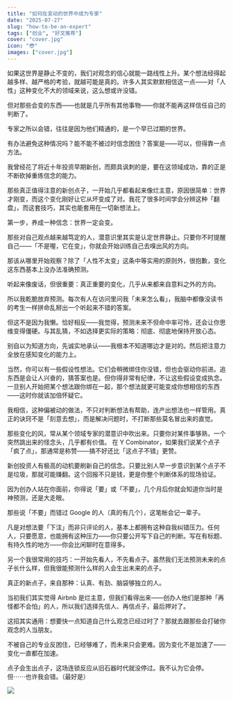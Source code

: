 ```yaml
---
title: "如何在变动的世界中成为专家"
date: "2025-07-27"
slug: "how-to-be-an-expert"
tags: ["创业", "好文推荐"]
cover: "cover.jpg"
icon: "😎"
images: ["cover.jpg"]
---
```

如果这世界是静止不变的，我们对观念的信心就能一路线性上升。某个想法经得起越多样、越严格的考验，就越可能是真的。许多人其实默默相信这一点——对「人性」这种变化不大的领域来说，这么想或许没错。



但对那些会变的东西——也就是几乎所有其他事物——你就不能再这样信任自己的判断了。



专家之所以会错，往往是因为他们精通的，是一个早已过期的世界。



有办法避免这种情况吗？能不能不被过时信念困住？答案是——可以，但得靠一点方法。



我曾经花了将近十年投资早期新创，而颇具讽刺的是，要在这领域成功，靠的正是不断砍掉重练信念的能力。



那些真正值得注意的新创点子，一开始几乎都看起来像烂主意，原因很简单：世界才刚变，而这个变化刚好让它从坏变成了对。我花了很多时间学会分辨这种「翻盘」，而这套技巧，其实也能套用在一切新想法上。



第一步，养成一种信念：世界一定会变。



那些对自己观点越来越笃定的人，潜意识里其实是认定世界静止。只要你不时提醒自己——「不是喔，它在变」，你就会开始训练自己去嗅出风的方向。



那该从哪里开始观察？除了「人性不太变」这条中等实用的原则外，很抱歉，变化这东西基本上没办法准确预测。



听起来像废话，但很重要：真正重要的变化，几乎从来都来自意料之外的方向。



所以我乾脆放弃预测。每次有人在访问里问我「未来怎么看」，我脑中都像没读书的考生一样拼命乱掰出一个听起来不错的答案。



但这不是因为我懒。恰好相反——我觉得，预测未来不但命中率可怜，还会让你思维变得僵硬。与其乱猜，不如选择更实际的策略：彻底、彻底地保持开放心态。



别自以为知道方向，先诚实地承认——我根本不知道哪边才是对的。然后把注意力全放在感知变化的能力上。



当然，你可以有一些假设性想法。它们会稍微绑住你没错，但也会驱动你前进。追东西是会让人兴奋的，猜答案也是。但你得非常有纪律，不让这些假设变成执念。
一旦别人开始把某个想法跟你绑在一起，那个想法就更可能变成你想相信的东西——这时你就该加倍怀疑它。



我相信，这种偏被动的做法，不只对判断想法有帮助，连产出想法也一样管用。真正的诀窍不是「刻意去想」，而是解决问题时，不打断那些莫名冒出来的直觉。



那些变化的风，常从某个领域专家的潜意识中吹出来。只要你对某件事够熟，一个突然跳出来的怪念头，几乎都有价值。
在 Y Combinator，如果我们说某个点子「疯了点」，那通常是称赞——搞不好还比「这点子不错」更赞。



新创投资人有极高的动机要刷新自己的信念。只要比别人早一步意识到某个点子不是垃圾，那就可能赚翻。这个回报不只是钱，更是你整个判断体系的现场验证。



因为创办人站在你面前，你得说「要」或「不要」，几个月后你就会知道你当时是神预测，还是大走眼。



那些说「不要」而错过 Google 的人（真的有几个），这笔帐会记一辈子。



凡是对想法要「下注」而非只评论的人，基本上都拥有这种自我纠错压力。任何人，只要愿意，也能拥有这种压力——你只要公开写下自己的判断。写在有标题、有持久性的地方——你会比闲聊时在意得多。



另一个我很常用的技巧：一开始先看人，不先看点子。虽然我们无法预测未来的点子长什么样，但我很能预测什么样的人会生出未来的点子。



真正的新点子，来自那种：认真、有劲、脑袋够独立的人。



当初我们其实觉得 Airbnb 是烂主意，但我们看得出来——创办人他们是那种「再怪都不会怕」的人，所以我们选择先信人、再信点子，最后押对了。



这招其实通用：想要快一点知道自己什么观念已经过时了？那就去跟那些会打破你观念的人当朋友。



不被自己的专业反困住，已经够难了，而未来只会更难。因为变化不是加速了——变化一直都在加速。



点子会生出点子，这场连锁反应从旧石器时代就没停过。我不认为它会停。
但⋯⋯也许我会错。（最好是）




![](https://prod-files-secure.s3.us-west-2.amazonaws.com/112d0858-5090-4d34-a606-b75eb8d65fd2/46476355-9cf3-4e99-9b7a-3531bc426380/1000202064.png?X-Amz-Algorithm=AWS4-HMAC-SHA256&X-Amz-Content-Sha256=UNSIGNED-PAYLOAD&X-Amz-Credential=ASIAZI2LB466W4Q7CUWH%2F20250921%2Fus-west-2%2Fs3%2Faws4_request&X-Amz-Date=20250921T194251Z&X-Amz-Expires=3600&X-Amz-Security-Token=IQoJb3JpZ2luX2VjEJL%2F%2F%2F%2F%2F%2F%2F%2F%2F%2FwEaCXVzLXdlc3QtMiJHMEUCIQC7Vs6M16FqKhRE19hiXoq2GJH9fYZ%2B00qDcGmEnvLxWQIgNrBa9tMUGuEVld%2FBv2ydPxiIJdgEKsz4Lt2FjI1HaH8q%2FwMIGxAAGgw2Mzc0MjMxODM4MDUiDNBgtxr2NiGmr5hHNyrcA22YY8EOlg18qs8RrKTSaJc5zmeQMry5udfo%2F4v6osuLBSZkX%2FHRhEbMzPexnlT1dvQV18I4Y58XfnPL875sBhW1%2B4c%2FZK1zPotfO3%2BNslL5LWFdsWftP318BfJdYLCsYXg4a75hVVtqElhirnr%2BFAZhwXNcID9DJDeTtGzV6Vvmw0p3mUEJ6dYZ%2BC8Rf83RlBRK9GkOwOSKLRchDZ2jjbEhxwdcyMCWT5ED8YprqFykRyWe3cIP253kRytHmW%2B7T7qIQozoZ%2FAXHq78lPugAGyLgMYEACRGobOTqSey9iQ2pezPDWcg2WUJQI9uC55GLOqTNE7jSpR6yWHiJqWR4dCew2yXQ70Svz452oaGhQStu30oTxvgXNyQIDggtanQ%2BlxQKJ17aFm3m68zNOTPw%2FtD%2FFgWZN7AKhKIHNl973Jx6HwkWZTLj%2BXXf2ghKggmGW2A0nC2lbP%2FXKSq0vDYabRi%2BenxC%2BGxmLUqJcCDertJPoQwW65hWPXoOgZqEbdGDu4XfBAlKSrKe2QlB9DzGo7q9Av95ASzIwbY4QYuLBhvsd%2FoxsecDMmND0%2BBukYmgowfs3bMx%2Fn4cgwQrl7VschSgkf4PfKwCThS7osokhmwZkSyLWQkCvT9jTSIMNrpwMYGOqUBhZiHdH7xMlfsBqD512IUDqSztx84Ypobh5D5ckqVKS5Qd6Icpgolk5hcqLKUSyLe5j%2F4GBkdbZK19YWsL44Zd3JN%2Fi6LFsAPNnql30AAWZQTurMCAH5KZpJfMiR2VpEOvDXtSTGk%2F%2BRt%2BItRqO9JCtcYqo1c5NMISii3u3ioULoy2hVfNIQXdLK5hZ0Wg%2B3pfIbVlx7RDZ0f3OEI2FFVWKmH1eAf&X-Amz-Signature=06ede65db9f337a62494a8e43237086944ab92db235f39783b1143be03bddd57&X-Amz-SignedHeaders=host&x-amz-checksum-mode=ENABLED&x-id=GetObject)

